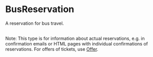 # BusReservation

A reservation for bus travel. <br/><br/>

Note: This type is for information about actual reservations, e.g. in confirmation emails or HTML pages with individual confirmations of reservations. For offers of tickets, use <a class="localLink" href="http://schema.org/Offer">Offer</a>.
